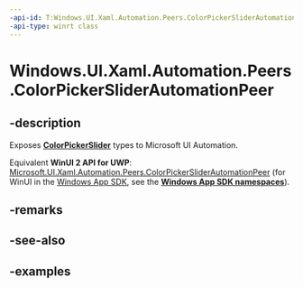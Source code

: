 ```yaml
---
-api-id: T:Windows.UI.Xaml.Automation.Peers.ColorPickerSliderAutomationPeer
-api-type: winrt class
---
```


<!-- Class syntax.
public class ColorPickerSliderAutomationPeer : SliderAutomationPeer, SliderAutomationPeer
-->

# Windows.UI.Xaml.Automation.Peers.ColorPickerSliderAutomationPeer

## -description
Exposes **[ColorPickerSlider](../windows.ui.xaml.controls.primitives/colorpickerslider.md)** types to Microsoft UI Automation.  

Equivalent **WinUI 2 API for UWP**: [Microsoft.UI.Xaml.Automation.Peers.ColorPickerSliderAutomationPeer](/windows/winui/api/microsoft.ui.xaml.automation.peers.colorpickersliderautomationpeer) (for WinUI in the [Windows App SDK](/windows/apps/windows-app-sdk/), see the **[Windows App SDK namespaces](/windows/windows-app-sdk/api/winrt/)**).

## -remarks

## -see-also

## -examples

